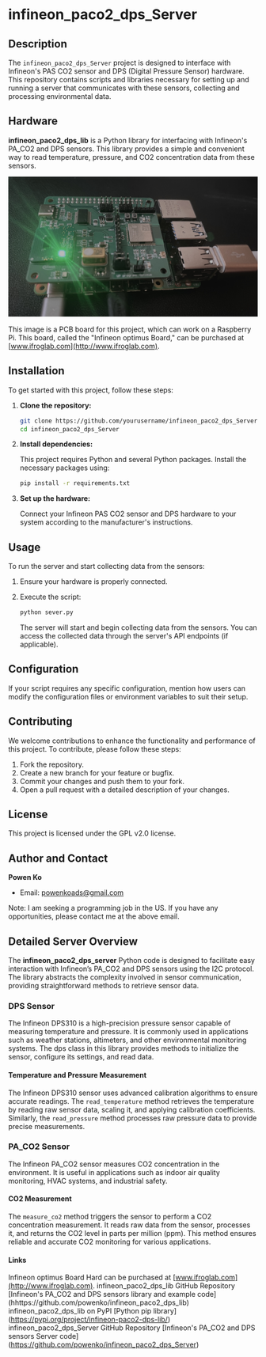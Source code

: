 
# infineon_paco2_dps_Server

## Description

The `infineon_paco2_dps_Server` project is designed to interface with Infineon's PAS CO2 sensor and DPS (Digital Pressure Sensor) hardware. This repository contains scripts and libraries necessary for setting up and running a server that communicates with these sensors, collecting and processing environmental data.

## Hardware

**infineon_paco2_dps_lib** is a Python library for interfacing with Infineon's PA_CO2 and DPS sensors. This library provides a simple and convenient way to read temperature, pressure, and CO2 concentration data from these sensors.

![PCB Board](https://github.com/powenko/infineon_paco2_dps_lib/raw/master/IMG_0001.jpg)

This image is a PCB board for this project, which can work on a Raspberry Pi. This board, called the "Infineon optimus Board," can be purchased at [www.ifroglab.com](http://www.ifroglab.com).


## Installation

To get started with this project, follow these steps:

1. **Clone the repository:**

   ```bash
   git clone https://github.com/yourusername/infineon_paco2_dps_Server.git
   cd infineon_paco2_dps_Server
   ```

2. **Install dependencies:**

   This project requires Python and several Python packages. Install the necessary packages using:

   ```bash
   pip install -r requirements.txt
   ```

3. **Set up the hardware:**

   Connect your Infineon PAS CO2 sensor and DPS hardware to your system according to the manufacturer's instructions.

## Usage

To run the server and start collecting data from the sensors:

1. Ensure your hardware is properly connected.
2. Execute the script:

   ```bash
   python sever.py
   ```

   The server will start and begin collecting data from the sensors. You can access the collected data through the server's API endpoints (if applicable).

## Configuration

If your script requires any specific configuration, mention how users can modify the configuration files or environment variables to suit their setup.

## Contributing

We welcome contributions to enhance the functionality and performance of this project. To contribute, please follow these steps:

1. Fork the repository.
2. Create a new branch for your feature or bugfix.
3. Commit your changes and push them to your fork.
4. Open a pull request with a detailed description of your changes.

## License
 
This project is licensed under the GPL v2.0 license.


## Author and Contact

**Powen Ko**

- Email: powenkoads@gmail.com

Note: I am seeking a programming job in the US. If you have any opportunities, please contact me at the above email.

## Detailed Server Overview

The **infineon_paco2_dps_server** Python code is designed to facilitate easy interaction with Infineon’s PA_CO2 and DPS sensors using the I2C protocol. The library abstracts the complexity involved in sensor communication, providing straightforward methods to retrieve sensor data.

### DPS Sensor

The Infineon DPS310 is a high-precision pressure sensor capable of measuring temperature and pressure. It is commonly used in applications such as weather stations, altimeters, and other environmental monitoring systems. The dps class in this library provides methods to initialize the sensor, configure its settings, and read data.

#### Temperature and Pressure Measurement

The Infineon DPS310 sensor uses advanced calibration algorithms to ensure accurate readings. The `read_temperature` method retrieves the temperature by reading raw sensor data, scaling it, and applying calibration coefficients. Similarly, the `read_pressure` method processes raw pressure data to provide precise measurements.

### PA_CO2 Sensor

The Infineon PA_CO2 sensor measures CO2 concentration in the environment. It is useful in applications such as indoor air quality monitoring, HVAC systems, and industrial safety.

#### CO2 Measurement

The `measure_co2` method triggers the sensor to perform a CO2 concentration measurement. It reads raw data from the sensor, processes it, and returns the CO2 level in parts per million (ppm). This method ensures reliable and accurate CO2 monitoring for various applications.

####  Links
Infineon optimus Board
Hard can be purchased at [www.ifroglab.com](http://www.ifroglab.com).
infineon_paco2_dps_lib GitHub Repository  [Infineon's PA_CO2 and DPS sensors library and example code] (hhttps://github.com/powenko/infineon_paco2_dps_lib)
infineon_paco2_dps_lib on PyPI  [Python pip library] (https://pypi.org/project/infineon-paco2-dps-lib/)
infineon_paco2_dps_Server GitHub Repository [Infineon's PA_CO2 and DPS sensors  Server code]  (https://github.com/powenko/infineon_paco2_dps_Server)
